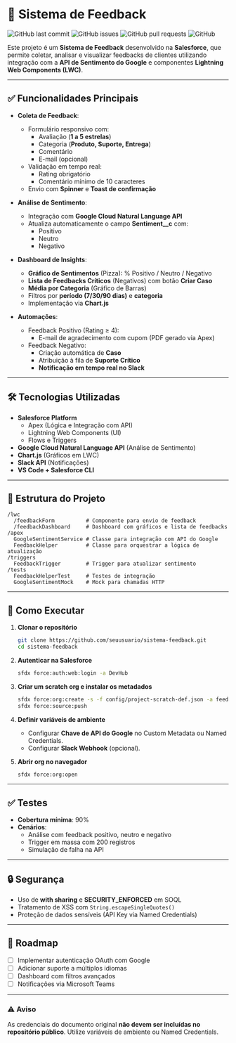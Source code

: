 
# 📌 Sistema de Feedback

![GitHub last commit](https://img.shields.io/github/last-commit/SEU_USUARIO/sistema-feedback)
![GitHub issues](https://img.shields.io/github/issues/SEU_USUARIO/sistema-feedback)
![GitHub pull requests](https://img.shields.io/github/issues-pr/SEU_USUARIO/sistema-feedback)
![GitHub](https://img.shields.io/github/license/SEU_USUARIO/sistema-feedback)

Este projeto é um **Sistema de Feedback** desenvolvido na **Salesforce**, que permite coletar, analisar e visualizar feedbacks de clientes utilizando integração com a **API de Sentimento do Google** e componentes **Lightning Web Components (LWC)**.

---

## ✅ Funcionalidades Principais

- **Coleta de Feedback**:
  - Formulário responsivo com:
    - Avaliação (**1 a 5 estrelas**)
    - Categoria (**Produto, Suporte, Entrega**)
    - Comentário
    - E-mail (opcional)
  - Validação em tempo real:
    - Rating obrigatório
    - Comentário mínimo de 10 caracteres
  - Envio com **Spinner** e **Toast de confirmação**

- **Análise de Sentimento**:
  - Integração com **Google Cloud Natural Language API**
  - Atualiza automaticamente o campo **Sentiment__c** com:
    - Positivo
    - Neutro
    - Negativo

- **Dashboard de Insights**:
  - **Gráfico de Sentimentos** (Pizza): % Positivo / Neutro / Negativo
  - **Lista de Feedbacks Críticos** (Negativos) com botão **Criar Caso**
  - **Média por Categoria** (Gráfico de Barras)
  - Filtros por **período (7/30/90 dias)** e **categoria**
  - Implementação via **Chart.js**

- **Automações**:
  - Feedback Positivo (Rating ≥ 4):
    - E-mail de agradecimento com cupom (PDF gerado via Apex)
  - Feedback Negativo:
    - Criação automática de **Caso**
    - Atribuição à fila de **Suporte Crítico**
    - **Notificação em tempo real no Slack**

---

## 🛠️ Tecnologias Utilizadas

- **Salesforce Platform**
  - Apex (Lógica e Integração com API)
  - Lightning Web Components (UI)
  - Flows e Triggers
- **Google Cloud Natural Language API** (Análise de Sentimento)
- **Chart.js** (Gráficos em LWC)
- **Slack API** (Notificações)
- **VS Code + Salesforce CLI**

---

## 📂 Estrutura do Projeto

```
/lwc
  /feedbackForm          # Componente para envio de feedback
  /feedbackDashboard     # Dashboard com gráficos e lista de feedbacks
/apex
  GoogleSentimentService # Classe para integração com API do Google
  FeedbackHelper         # Classe para orquestrar a lógica de atualização
/triggers
  FeedbackTrigger        # Trigger para atualizar sentimento
/tests
  FeedbackHelperTest     # Testes de integração
  GoogleSentimentMock    # Mock para chamadas HTTP
```

---

## 🚀 Como Executar

1. **Clonar o repositório**
   ```bash
   git clone https://github.com/seuusuario/sistema-feedback.git
   cd sistema-feedback
   ```

2. **Autenticar na Salesforce**
   ```bash
   sfdx force:auth:web:login -a DevHub
   ```

3. **Criar um scratch org e instalar os metadados**
   ```bash
   sfdx force:org:create -s -f config/project-scratch-def.json -a feedbackOrg
   sfdx force:source:push
   ```

4. **Definir variáveis de ambiente**
   - Configurar **Chave de API do Google** no Custom Metadata ou Named Credentials.
   - Configurar **Slack Webhook** (opcional).

5. **Abrir org no navegador**
   ```bash
   sfdx force:org:open
   ```

---

## ✅ Testes

- **Cobertura mínima**: 90%
- **Cenários**:
  - Análise com feedback positivo, neutro e negativo
  - Trigger em massa com 200 registros
  - Simulação de falha na API

---

## 🔒 Segurança

- Uso de **with sharing** e **SECURITY_ENFORCED** em SOQL
- Tratamento de XSS com `String.escapeSingleQuotes()`
- Proteção de dados sensíveis (API Key via Named Credentials)

---

## 📌 Roadmap

- [ ] Implementar autenticação OAuth com Google
- [ ] Adicionar suporte a múltiplos idiomas
- [ ] Dashboard com filtros avançados
- [ ] Notificações via Microsoft Teams

---

### ⚠️ **Aviso**
As credenciais do documento original **não devem ser incluídas no repositório público**. Utilize variáveis de ambiente ou Named Credentials.
